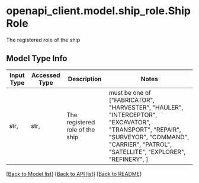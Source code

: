 # openapi_client.model.ship_role.ShipRole

The registered role of the ship

## Model Type Info
Input Type | Accessed Type | Description | Notes
------------ | ------------- | ------------- | -------------
str,  | str,  | The registered role of the ship | must be one of ["FABRICATOR", "HARVESTER", "HAULER", "INTERCEPTOR", "EXCAVATOR", "TRANSPORT", "REPAIR", "SURVEYOR", "COMMAND", "CARRIER", "PATROL", "SATELLITE", "EXPLORER", "REFINERY", ] 

[[Back to Model list]](../../README.md#documentation-for-models) [[Back to API list]](../../README.md#documentation-for-api-endpoints) [[Back to README]](../../README.md)

